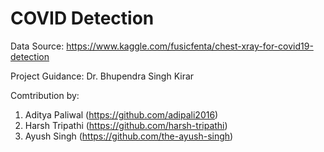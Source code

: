 # COVID Detection


Data Source: https://www.kaggle.com/fusicfenta/chest-xray-for-covid19-detection

Project Guidance:
         Dr. Bhupendra Singh Kirar
 
Comtribution by:

1. Aditya Paliwal (https://github.com/adipali2016)
2. Harsh Tripathi (https://github.com/harsh-tripathi) 
3. Ayush Singh (https://github.com/the-ayush-singh)
